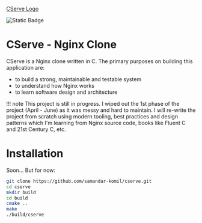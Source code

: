 [CServe Logo](https://dev-to-uploads.s3.amazonaws.com/uploads/articles/1fboygzu8n1nvtw6bq6z.png)

![Static Badge](https://img.shields.io/badge/version-0.1.0-green)


# CServe - Nginx Clone

CServe is a Nginx clone written in C. The primary purposes on building this application are:
- to build a strong, maintainable and testable system
- to understand how Nginx works
- to learn software design and architecture

!!! note
    This project is still in progress. I wiped out the 1st phase of the project (April - June) as it was messy and hard to maintain. I will re-write the project from scratch using modern tooling, best practices and design patterns which I'm learning from Nginx source code, books like Fluent C and 21st Century C, etc.

# Installation

Soon... But for now:
```bash
git clone https://github.com/samandar-komil/cserve.git
cd cserve
mkdir build
cd build
cmake ..
make
./build/cserve
```